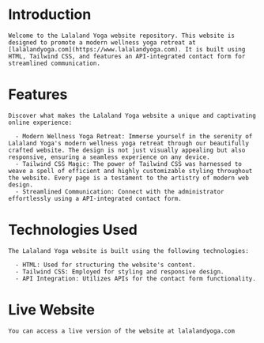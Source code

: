 # Introduction
    Welcome to the Lalaland Yoga website repository. This website is designed to promote a modern wellness yoga retreat at [lalalandyoga.com](https://www.lalalandyoga.com). It is built using HTML, Tailwind CSS, and features an API-integrated contact form for streamlined communication.

# Features
    Discover what makes the Lalaland Yoga website a unique and captivating online experience:
    
      - Modern Wellness Yoga Retreat: Immerse yourself in the serenity of Lalaland Yoga's modern wellness yoga retreat through our beautifully crafted website. The design is not just visually appealing but also responsive, ensuring a seamless experience on any device.
      - Tailwind CSS Magic: The power of Tailwind CSS was harnessed to weave a spell of efficient and highly customizable styling throughout the website. Every page is a testament to the artistry of modern web design.
      - Streamlined Communication: Connect with the administrator effortlessly using a API-integrated contact form.

# Technologies Used
    The Lalaland Yoga website is built using the following technologies:

      - HTML: Used for structuring the website's content.
      - Tailwind CSS: Employed for styling and responsive design.
      - API Integration: Utilizes APIs for the contact form functionality.

# Live Website
    You can access a live version of the website at lalalandyoga.com
